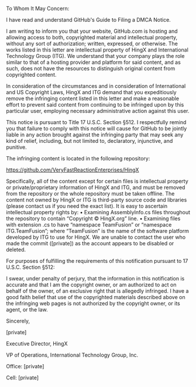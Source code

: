 To Whom It May Concern:

I have read and understand GitHub's Guide to Filing a DMCA Notice.

I am writing to inform you that your website, GitHub.com is hosting and allowing access to both, copyrighted
material and intellectual property, without any sort of authorization; written, expressed, or otherwise. The works
listed in this letter are intellectual property of HingX and International Technology Group (ITG). We understand
that your company plays the role similar to that of a hosting provider and platform for said content, and as such,
does not have the resources to distinguish original content from copyrighted content.

In consideration of the circumstances and in consideration of International and US Copyright Laws, HingX and
ITG demand that you expeditiously remove the infringing content listed in this letter and make a reasonable
effort to prevent said content from continuing to be infringed upon by this particular user, employing necessary
administrative action against this user.

This notice is pursuant to Title 17 U.S.C. Section §512. I respectfully remind you that failure to comply with
this notice will cause for GitHub to be jointly liable in any action brought against the infringing party that may
seek any kind of relief, including, but not limited to, declaratory, injunctive, and punitive.

The infringing content is located in the following repository:

https://github.com/VeryFastReactionEnterprises/HingX

Specifically, all of the content except for certain files is intellectual property or private/proprietary information of HingX and ITG, and must be removed from the repository or the whole repository must be taken offline. The
content not owned by HingX or ITG is third-party source code and libraries (please contact us if you need the
exact list). It is easy to ascertain intellectual property rights by:
• Examining AssemblyInfo.cs files throughout the repository to contain “Copyright © HingX.org” line.
• Examining files with extension .cs to have “namespace TeamFusion” or “namespace ITG.TeamFusion”;
where “TeamFusion” is the name of the software platform developed by ITG to use for HingX.
We are unable to contact the user who made the commit ([private]) as the account appears to be disabled or
deleted.

For purposes of fulfilling the requirements of this notification pursuant to 17 U.S.C. Section §512:

I swear, under penalty of perjury, that the information in this notification is accurate and that I am the copyright
owner, or am authorized to act on behalf of the owner, of an exclusive right that is allegedly infringed. I have a
good faith belief that use of the copyrighted materials described above on the infringing web pages is not
authorized by the copyright owner, or its agent, or the law.

Sincerely,

[private]

Executive Director, HingX

VP of Operations, International Technology Group, Inc.

Office: [private]

Cell: [private]
